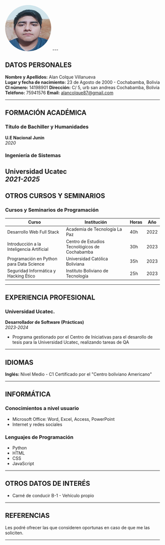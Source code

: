
<img src="alan.jpeg" alt="Foto" style="width:150px; height:150px; border-radius:50%;">
---

## DATOS PERSONALES

**Nombre y Apellidos:** Alan Colque Villanueva  
**Lugar y fecha de nacimiento:** 23 de Agosto de 2000 - Cochabamba, Bolivia  
**CI número:** 14198901 
**Dirección:** C/ 5, urb san andreas Cochabamba, Bolivia  
**Teléfono:** 75941576
**Email:** alancolque87@gmail.com  

---

## FORMACIÓN ACADÉMICA

### Título de Bachiller y Humanidades  
**U.E Nacional Junin**  
*2020*

### Ingeniería de Sistemas
**Universidad Ucatec**  
*2021-2025*
---

## OTROS CURSOS Y SEMINARIOS

### Cursos y Seminarios de Programación

| **Curso**                                  | **Institución**                                   | **Horas** | **Año** |
|--------------------------------------------|--------------------------------------------------|-----------|---------|
| Desarrollo Web Full Stack                  | Academia de Tecnología La Paz                    | 40h       | 2022    |
| Introducción a la Inteligencia Artificial  | Centro de Estudios Tecnológicos de Cochabamba    | 30h       | 2023    |
| Programación en Python para Data Science   | Universidad Católica Boliviana                   | 35h       | 2023    |
| Seguridad Informática y Hacking Ético      | Instituto Boliviano de Tecnología                | 25h       | 2023    |

---

## EXPERIENCIA PROFESIONAL

### Universidad Ucatec.
**Desarrollador de Software (Prácticas)**  
*2023-2024*  
- Programa gestionado por el Centro de Iniciativas para el desarollo de tesis para la Universidad Ucatec, realizando tareas de QA

---

## IDIOMAS

**Inglés:** Nivel Medio - C1 Certificado por el "Centro boliviano Americano"

---

## INFORMÁTICA

### Conocimientos a nivel usuario
- Microsoft Office: Word, Excel, Access, PowerPoint
- Internet y redes sociales

### Lenguajes de Programación
- Python
- HTML
- CSS
- JavaScript

---

## OTROS DATOS DE INTERÉS

- Carné de conducir B-1 - Vehículo propio

---

## REFERENCIAS

Les podré ofrecer las que consideren oportunas en caso de que me las soliciten.

---
